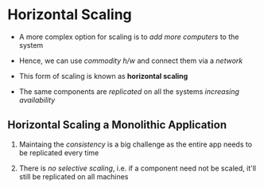 # Horizontal Scaling

- A more complex option for scaling is to *add more computers* to the system

- Hence, we can use *commodity h/w* and connect them via a *network*

- This form of scaling is known as **horizontal scaling**

- The same components are *replicated* on all the systems *increasing availability*

## Horizontal Scaling a Monolithic Application

1. Maintaing the *consistency* is a big challenge as the entire app needs to be
replicated every time

2. There is *no selective scaling*, i.e. if a component need not be scaled, it'll
still be replicated on all machines
